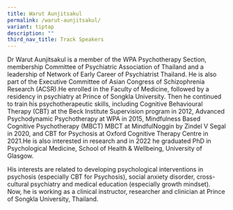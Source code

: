 ```yaml
---
title: Warut Aunjitsakul
permalink: /warut-aunjitsakul/
variant: tiptap
description: ""
third_nav_title: Track Speakers
---
```

<p></p>
<p>Dr Warut Aunjitsakul is a member of the WPA Psychotherapy Section, membership
Committee of Psychiatric Association of Thailand and a leadership of Network
of Early Career of Psychiatrist Thailand. He is also part of the Executive
Committee of Asian Congress of Schizophrenia Research (ACSR).He enrolled
in the Faculty of Medicine, followed by a residency in psychiatry at Prince
of Songkla University. Then he continued to train his psychotherapeutic
skills, including Cognitive Behavioural Therapy (CBT) at the Beck Institute
Supervision program in 2012, Advanced Psychodynamic Psychotherapy at WPA
in 2015, Mindfulness Based Cognitive Psychotherapy (MBCT) MBCT at MindfulNoggin
by Zindel V Segal in 2020, and CBT for Psychosis at Oxford Cognitive Therapy
Centre in 2021.He is also interested in research and in 2022 he graduated
PhD in Psychological Medicine, School of Health &amp; Wellbeing, University
of Glasgow.</p>
<p>His interests are related to developing psychological interventions in
psychosis (especially CBT for Psychosis), social anxiety disorder, cross-cultural
psychiatry and medical education (especially growth mindset). Now, he is
working as a clinical instructor, researcher and clinician at Prince of
Songkla University, Thailand.</p>
<p></p>
